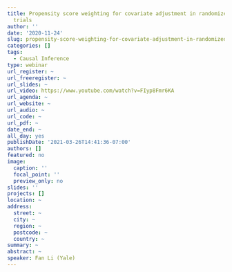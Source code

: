 ```yaml
---
title: Propensity score weighting for covariate adjustment in randomized clinical
  trials
author: ''
date: '2020-11-24'
slug: propensity-score-weighting-for-covariate-adjustment-in-randomized-clinical-trials
categories: []
tags:
  - Causal Inference
type: webinar
url_register: ~
url_freeregister: ~
url_slides: ~
url_video: https://www.youtube.com/watch?v=FIyp8Fmr6KA
url_agenda: ~
url_website: ~
url_audio: ~
url_code: ~
url_pdf: ~
date_end: ~
all_day: yes
publishDate: '2021-03-26T14:41:36-07:00'
authors: []
featured: no
image:
  caption: ''
  focal_point: ''
  preview_only: no
slides: ''
projects: []
location: ~
address:
  street: ~
  city: ~
  region: ~
  postcode: ~
  country: ~
summary: ~
abstract: ~
speaker: Fan Li (Yale)
---
```

<!--more-->
